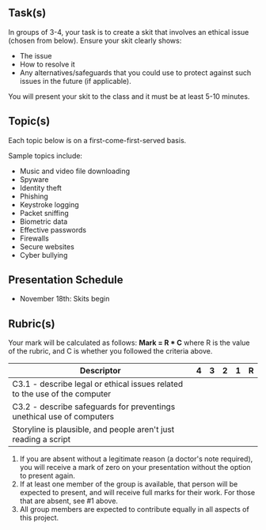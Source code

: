 Task(s)
-------
In groups of 3-4, your task is to create a skit that involves an ethical issue (chosen from below). Ensure your skit clearly shows:
* The issue
* How to resolve it
* Any alternatives/safeguards that you could use to protect against such issues in the future (if applicable). 

You will present your skit to the class and it must be at least 5-10 minutes.


Topic(s)
-----------
Each topic below is on a first-come-first-served basis.

Sample topics include:

* Music and video file downloading
* Spyware
* Identity theft
* Phishing
* Keystroke logging
* Packet sniffing
* Biometric data
* Effective passwords
* Firewalls
* Secure websites
* Cyber bullying


Presentation Schedule
------------------
- November 18th: Skits begin


Rubric(s)
---------
Your mark will be calculated as follows: __Mark = R * C__ where R is the value of the rubric, and C is whether you followed the criteria above.

| Descriptor | 4 | 3 | 2 | 1 | R |
| ----- | --- | --- | --- | --- | --- |
| C3.1 - describe legal or ethical issues related to the use of the computer | | | | | |
| C3.2 - describe safeguards for preventings unethical use of computers | | | | | |
| Storyline is plausible, and people aren't just reading a script | | | | | |

1. If you are absent without a legitimate reason (a doctor's note required), you will receive a mark of zero on your presentation without the option to present again.
2. If at least one member of the group is available, that person will be expected to present, and will receive full marks for their work. For those that are absent, see #1 above.
3. All group members are expected to contribute equally in all aspects of this project.
